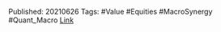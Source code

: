
Published: 20210626
Tags: #Value #Equities #MacroSynergy #Quant_Macro 
[Link](obsidian://open?vault=Akul's%20Notebook&file=Library%2Fjournals%2Cmagazines%2FMacroSynergy%2FA%20market-to-book%20formula%20for%20equity%20strategies.pdf)